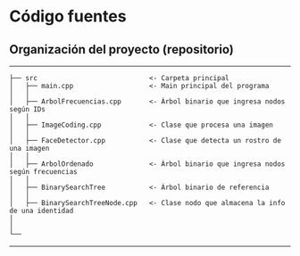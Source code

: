 # Código fuentes

## Organización del proyecto (repositorio)
------------

    ├── src                            <- Carpeta principal
    │   ├── main.cpp                   <- Main principal del programa
    │   │
    │   ├── ArbolFrecuencias.cpp       <- Árbol binario que ingresa nodos según IDs
    │   │  
    │   ├── ImageCoding.cpp            <- Clase que procesa una imagen
    │   │  
    │   ├── FaceDetector.cpp           <- Clase que detecta un rostro de una imagen
    │   │  
    │   ├── ArbolOrdenado              <- Árbol binario que ingresa nodos según frecuencias
    │   │
    │   ├── BinarySearchTree           <- Árbol binario de referencia
    │   │
    │   ├── BinarySearchTreeNode.cpp   <- Clase nodo que almacena la info de una identidad
    │       
    │
    └──

--------
